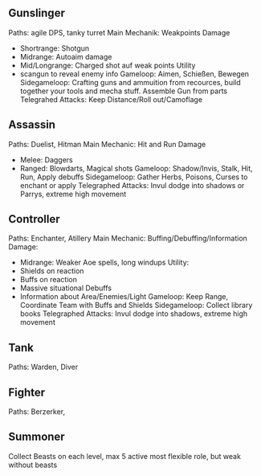 
## Gunslinger
Paths: agile DPS, tanky turret
Main Mechanik: Weakpoints
Damage
- Shortrange: Shotgun
- Midrange: Autoaim damage
- Mid/Longrange: Charged shot auf weak points
Utility
- scangun to reveal enemy info
Gameloop: Aimen, Schießen, Bewegen
Sidegameloop: Crafting guns and ammuition from recources, build together your tools and mecha stuff. Assemble Gun from parts
Telegrahed Attacks: Keep Distance/Roll out/Camoflage

## Assassin
Paths: Duelist, Hitman
Main Mechanic: Hit and Run
Damage
- Melee: Daggers
- Ranged: Blowdarts, Magical shots
Gameloop: Shadow/Invis, Stalk, Hit, Run, Apply debuffs
Sidegameloop: Gather Herbs, Poisons, Curses to enchant or apply
Telegraphed Attacks: Invul dodge into shadows or Parrys, extreme high movement

## Controller
Paths: Enchanter, Atillery
Main Mechanic: Buffing/Debuffing/Information
Damage:
- Midrange: Weaker Aoe spells, long windups
Utility:
- Shields on reaction
- Buffs on reaction
- Massive situational Debuffs
- Information about Area/Enemies/Light
Gameloop: Keep Range, Coordinate Team with Buffs and Shields
Sidegameloop: Collect library books
Telegraphed Attacks: Invul dodge into shadows, extreme high movement

## Tank
Paths: Warden, Diver

## Fighter
Paths: Berzerker, 

## Summoner
Collect Beasts on each level, max 5 active
most flexible role, but weak without beasts